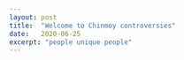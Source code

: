 ```yaml
---
layout: post
title:  "Welcome to Chinmoy controversies"
date:   2020-06-25
excerpt: "people unique people"
---
```

